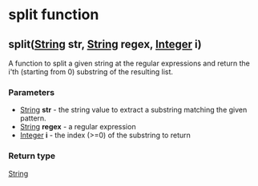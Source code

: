 split function
==============
split([String](../types/String.md) **str**, [String](../types/String.md) **regex**, [Integer](../types/Integer.md) **i**)
-------------------------------------------------------------------------------------------------------------------------

A function to split a given string at the regular expressions and return the i'th (starting from 0) substring of the resulting list.

### Parameters

- [String](../types/String.md) **str** - the string value to extract a substring matching the given pattern.
- [String](../types/String.md) **regex** - a regular expression
- [Integer](../types/Integer.md) **i** - the index (>=0) of the substring to return

### Return type

[String](../types/String.md)



